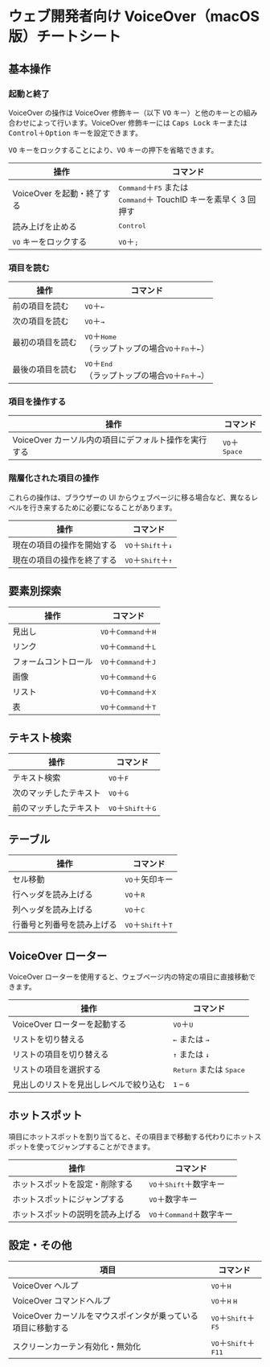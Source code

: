 # ウェブ開発者向け VoiceOver（macOS 版）チートシート

## 基本操作

### 起動と終了

VoiceOver の操作は VoiceOver 修飾キー（以下 <kbd>VO</kbd> キー）と他のキーとの組み合わせによって行います。VoiceOver 修飾キーには <kbd>Caps Lock</kbd> キーまたは <kbd>Control</kbd>＋<kbd>Option</kbd> キーを設定できます。

<kbd>VO</kbd> キーをロックすることにより、<kbd>VO</kbd> キーの押下を省略できます。

| 操作                           | コマンド                                                                                       |
| ------------------------------ | ---------------------------------------------------------------------------------------------- |
| VoiceOver を起動・終了する     | <kbd>Command</kbd>＋<kbd>F5</kbd> または<br><kbd>Command</kbd>＋ TouchID キーを素早く 3 回押す |
| 読み上げを止める               | <kbd>Control</kbd>                                                                             |
| <kbd>VO</kbd> キーをロックする | <kbd>VO</kbd>＋<kbd>;</kbd>                                                                    |

### 項目を読む

| 操作             | コマンド                                                                                            |
| ---------------- | --------------------------------------------------------------------------------------------------- |
| 前の項目を読む   | <kbd>VO</kbd>＋<kbd>←</kbd>                                                                         |
| 次の項目を読む   | <kbd>VO</kbd>＋<kbd>→</kbd>                                                                         |
| 最初の項目を読む | <kbd>VO</kbd>＋<kbd>Home</kbd><br/>（ラップトップの場合<kbd>VO</kbd>＋<kbd>Fn</kbd>＋<kbd>←</kbd>） |
| 最後の項目を読む | <kbd>VO</kbd>＋<kbd>End</kbd><br/>（ラップトップの場合<kbd>VO</kbd>＋<kbd>Fn</kbd>＋<kbd>→</kbd>）  |

### 項目を操作する

| 操作                                                 | コマンド                        |
| ---------------------------------------------------- | ------------------------------- |
| VoiceOver カーソル内の項目にデフォルト操作を実行する | <kbd>VO</kbd>＋<kbd>Space</kbd> |

### 階層化された項目の操作

これらの操作は、ブラウザーの UI からウェブページに移る場合など、異なるレベルを行き来するために必要になることがあります。

| 操作                       | コマンド                                      |
| -------------------------- | --------------------------------------------- |
| 現在の項目の操作を開始する | <kbd>VO</kbd>＋<kbd>Shift</kbd>＋<kbd>↓</kbd> |
| 現在の項目の操作を終了する | <kbd>VO</kbd>＋<kbd>Shift</kbd>＋<kbd>↑</kbd> |

## 要素別探索

| 操作                 | コマンド                                        |
| -------------------- | ----------------------------------------------- |
| 見出し               | <kbd>VO</kbd>＋<kbd>Command</kbd>＋<kbd>H</kbd> |
| リンク               | <kbd>VO</kbd>＋<kbd>Command</kbd>＋<kbd>L</kbd> |
| フォームコントロール | <kbd>VO</kbd>＋<kbd>Command</kbd>＋<kbd>J</kbd> |
| 画像                 | <kbd>VO</kbd>＋<kbd>Command</kbd>＋<kbd>G</kbd> |
| リスト               | <kbd>VO</kbd>＋<kbd>Command</kbd>＋<kbd>X</kbd> |
| 表                   | <kbd>VO</kbd>＋<kbd>Command</kbd>＋<kbd>T</kbd> |

## テキスト検索

| 操作                   | コマンド                                      |
| ---------------------- | --------------------------------------------- |
| テキスト検索           | <kbd>VO</kbd>＋<kbd>F</kbd>                   |
| 次のマッチしたテキスト | <kbd>VO</kbd>＋<kbd>G</kbd>                   |
| 前のマッチしたテキスト | <kbd>VO</kbd>＋<kbd>Shift</kbd>＋<kbd>G</kbd> |

## テーブル

| 操作                       | コマンド                                      |
| -------------------------- | --------------------------------------------- |
| セル移動                   | <kbd>VO</kbd>＋矢印キー                       |
| 行ヘッダを読み上げる       | <kbd>VO</kbd>＋<kbd>R</kbd>                   |
| 列ヘッダを読み上げる       | <kbd>VO</kbd>＋<kbd>C</kbd>                   |
| 行番号と列番号を読み上げる | <kbd>VO</kbd>＋<kbd>Shift</kbd>＋<kbd>T</kbd> |

## VoiceOver ローター

VoiceOver ローターを使用すると、ウェブページ内の特定の項目に直接移動できます。

| 操作                                   | コマンド                                  |
| -------------------------------------- | ----------------------------------------- |
| VoiceOver ローターを起動する           | <kbd>VO</kbd>＋<kbd>U</kbd>               |
| リストを切り替える                     | <kbd>←</kbd> または <kbd>→</kbd>          |
| リストの項目を切り替える               | <kbd>↑</kbd> または <kbd>↓</kbd>          |
| リストの項目を選択する                 | <kbd>Return</kbd> または <kbd>Space</kbd> |
| 見出しのリストを見出しレベルで絞り込む | <kbd>1</kbd> – <kbd>6</kbd>               |

## ホットスポット

項目にホットスポットを割り当てると、その項目まで移動する代わりにホットスポットを使ってジャンプすることができます。

| 操作                             | コマンド                                    |
| -------------------------------- | ------------------------------------------- |
| ホットスポットを設定・削除する   | <kbd>VO</kbd>＋<kbd>Shift</kbd>＋数字キー   |
| ホットスポットにジャンプする     | <kbd>VO</kbd>＋数字キー                     |
| ホットスポットの説明を読み上げる | <kbd>VO</kbd>＋<kbd>Command</kbd>＋数字キー |

## 設定・その他

| 項目                                                         | コマンド                                        |
| ------------------------------------------------------------ | ----------------------------------------------- |
| VoiceOver ヘルプ                                             | <kbd>VO</kbd>＋<kbd>H</kbd>                     |
| VoiceOver コマンドヘルプ                                     | <kbd>VO</kbd>＋<kbd>H</kbd> <kbd>H</kbd>        |
| VoiceOver カーソルをマウスポインタが乗っている項目に移動する | <kbd>VO</kbd>＋<kbd>Shift</kbd>＋<kbd>F5</kbd>  |
| スクリーンカーテン有効化・無効化                             | <kbd>VO</kbd>＋<kbd>Shift</kbd>＋<kbd>F11</kbd> |
